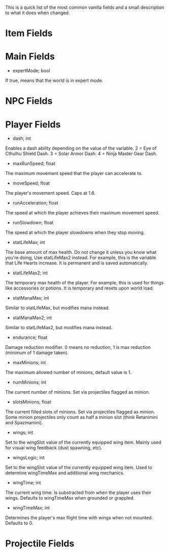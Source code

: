 This is a quick list of the most common vanilla fields and a small description to what it does when changed.

# Item Fields

# Main Fields

* expertMode; bool

If true, means that the world is in expert mode.

# NPC Fields

# Player Fields

* dash; int

Enables a dash ability depending on the value of the variable. 2 = Eye of Cthulhu Shield Dash. 3 = Solar Armor Dash. 4 = Ninja Master Gear Dash.

* maxRunSpeed; float

The maximum movement speed that the player can accelerate to.

* moveSpeed; float

The player's movement speed. Caps at 1.6.

* runAcceleration; float

The speed at which the player achieves their maximum movement speed.

* runSlowdown; float

The speed at which the player slowdowns when they stop moving.

* statLifeMax; int

The base amount of max health. Do not change it unless you know what you're doing, Use statLifeMax2 instead.
For example, this is the variable that Life Hearts increase. It is permanent and is saved automatically.

* statLifeMax2; int

The temporary max health of the player. 
For example, this is used for things like accessories or potions. It is temporary and resets upon world load.

* statManaMax; int

Similar to statLifeMax, but modifies mana instead.

* statManaMax2; int

Similar to statLifeMax2, but modifies mana instead.

* endurance; float

Damage reduction modifier. 0 means no reduction, 1 is max reduction (minimum of 1 damage taken).

* maxMinions; int

The maximum allowed number of minions, default value is 1.

* numMinions; int

The current number of minions. Set via projectiles flagged as minion.

* slotsMinions; float

The current filled slots of minions. Set via projectiles flagged as minion. Some minion projectiles only count as half a minion slot (think Retanimini and Spazmamini).

* wings; int

Set to the wingSlot value of the currently equipped wing item. Mainly used for visual wing feedback (dust spawning, etc).

* wingsLogic; int

Set to the wingSlot value of the currently equipped wing item. Used to determine wingTimeMax and additional wing mechanics.

* wingTime; int

The current wing time. Is substracted from when the player uses their wings. Defaults to wingTimeMax when grounded or grappled.

* wingTimeMax; int

Determines the player's max flight time with wings when not mounted. Defaults to 0.

# Projectile Fields